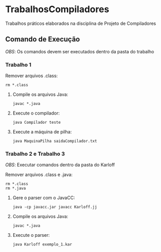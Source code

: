 # TrabalhosCompiladores
Trabalhos práticos elaborados na disciplina de Projeto de Compiladores


## Comando de Execução

*OBS*: Os comandos devem ser executados dentro da pasta do trabalho

### Trabalho 1

Remover arquivos .class:
    
    rm *.class
    

1. Compile os arquivos Java:
    ```
    javac *.java
    ```    

2. Execute o compilador:
    ```
    java Compilador teste
    ```

3. Execute a máquina de pilha:
    ```
    java MaquinaPilha saidaCompilador.txt
    ```


### Trabalho 2 e Trabalho 3

*OBS*: Executar comandos dentro da pasta do Karloff

Remover arquivos .class e .java:  

    
    rm *.class
    rm *.java

1. Gere o parser com o JavaCC:

    ```
    java -cp javacc.jar javacc Karloff.jj
    ```    

2. Compile os arquivos Java:

    ```
    javac *.java
    ```

3. Execute o parser:

    ```
    java Karloff exemplo_1.kar
    ```